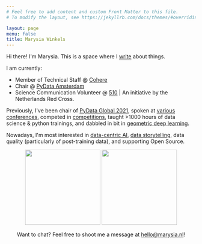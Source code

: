 ```yaml
---
# Feel free to add content and custom Front Matter to this file.
# To modify the layout, see https://jekyllrb.com/docs/themes/#overriding-theme-defaults

layout: page
menu: false
title: Marysia Winkels
---
```



Hi there! I'm Marysia. This is a space where I [write](https://marysia.nl/blog/) about things. 

I am currently: 
* Member of Technical Staff  @ [Cohere](https://cohere.com/)
* Chair @ [PyData Amsterdam](http://amsterdam.pydata.org) 
* Science Communication Volunteer @ [510](https://510.global) \| An initiative by the Netherlands Red Cross.

Previously, I've been chair of [PyData Global 2021](https://pydata.org/global2021/), spoken at [various conferences](https://marysia.nl/talks/), competed in [competitions](https://www.deeplearning.ai/blog/data-centric-ai-competition-godatadriven/), taught >1000 hours of data science & python trainings, and dabbled in bit in [geometric deep learning](https://arxiv.org/abs/1804.04656).
 
Nowadays, I'm most interested in [data-centric AI](https://www.youtube.com/watch?v=vgtdPwUrP5I), [data storytelling](https://www.youtube.com/watch?v=23Bf-jb3ryk), data quality (particularly of post-training data), and supporting Open Source.


<!-- And was previously:
* Chair @ [PyData Global 2021](https://pydata.org/global2021/)
* Lead Data Scientist @ [Vattenfall](https://vattenfall.nl/)
* Data Scientist & Educator @ [GoDataDriven](https://godatadriven.com) \| now Xebia Data
* Deep Learning Scientist @ med-tech start-up [Aidence](https://www.aidence.com/)
 -->

<center> 
<p>
  <img src="../assets/misc/dogsds-round.png" height="200" />
  <img src="../assets/misc/vhto-round.png" height="200" /> 
</p>
</center>


<!--![](../assets/dogsds-round.png)

![](../assets/vhto-round.png) -->

<center> 
Want to chat? Feel free to shoot me a message at <a href="mailto:hello@marysia.nl">hello@marysia.nl</a>!
</center>

